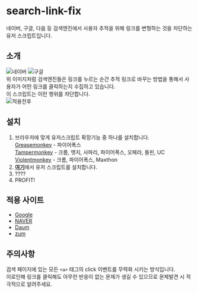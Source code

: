 # search-link-fix
네이버, 구글, 다음 등 검색엔진에서 사용자 추적을 위해 링크를 변형하는 것을 차단하는 유저 스크립트입니다.
## 소개
![네이버](https://i.imgur.com/fQpEsUG.gif)
![구글](https://i.imgur.com/Sh6ze0Y.gif)  
위 이미지처럼 검색엔진들은 링크를 누르는 순간 추적 링크로 바꾸는 방법을 통해서 사용자가 어떤 링크를 클릭하는지 수집하고 있습니다.  
이 스크립트는 이런 행위를 차단합니다.  
![적용전후](https://i.imgur.com/SLBMety.png)
## 설치
1. 브라우저에 맞게 유저스크립트 확장기능 중 하나를 설치합니다.  
[Greasemonkey](https://www.greasespot.net/) - 파이어폭스  
[Tampermonkey](https://tampermonkey.net/) - 크롬, 엣지, 사파리, 파이어폭스, 오페라, 돌핀, UC  
[Violentmonkey](https://violentmonkey.github.io/) - 크롬, 파이어폭스, Maxthon
2. [**여기**](https://raw.githubusercontent.com/joyfuI/search-link-fix/master/search-link-fix.user.js)에서 유저 스크립트를 설치합니다.
3. ????
4. PROFIT!
## 적용 사이트
* [Google](https://www.google.co.kr/)
* [NAVER](https://www.naver.com/)
* [Daum](https://www.daum.net/)
* [zum](http://zum.com/)
## 주의사항
검색 페이지에 있는 모든 ```<a>``` 태그의 click 이벤트를 무력화 시키는 방식입니다.  
이로인해 링크를 클릭해도 아무런 반응이 없는 문제가 생길 수 있으므로 문제발견 시 적극적으로 알려주세요.

